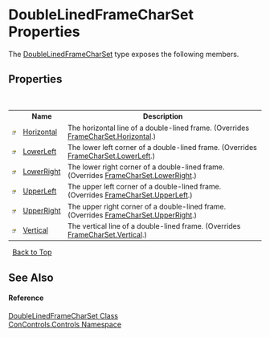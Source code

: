 # DoubleLinedFrameCharSet Properties
 

The <a href="4be26ff0-3a71-bdc1-bcaa-06dd8adee1ec">DoubleLinedFrameCharSet</a> type exposes the following members.


## Properties
&nbsp;<table><tr><th></th><th>Name</th><th>Description</th></tr><tr><td>![Public property](media/pubproperty.gif "Public property")</td><td><a href="9fefd520-8876-bb37-725c-7fea4db50fe1">Horizontal</a></td><td>
The horizontal line of a double-lined frame.
 (Overrides <a href="6d7c5acb-e1f5-79d3-0155-563f31b93aec">FrameCharSet.Horizontal</a>.)</td></tr><tr><td>![Public property](media/pubproperty.gif "Public property")</td><td><a href="e89472a4-677b-d63a-4164-840de1cda1be">LowerLeft</a></td><td>
The lower left corner of a double-lined frame.
 (Overrides <a href="bd6f4c44-eea5-5d14-0d33-75721bf0430e">FrameCharSet.LowerLeft</a>.)</td></tr><tr><td>![Public property](media/pubproperty.gif "Public property")</td><td><a href="d75a388f-0e0a-9549-2e19-8e38da2a6ca1">LowerRight</a></td><td>
The lower right corner of a double-lined frame.
 (Overrides <a href="619ba093-263a-48ac-1312-90f394cc363f">FrameCharSet.LowerRight</a>.)</td></tr><tr><td>![Public property](media/pubproperty.gif "Public property")</td><td><a href="c84ccf60-f64d-07dd-f503-0b4226442c79">UpperLeft</a></td><td>
The upper left corner of a double-lined frame.
 (Overrides <a href="00c41498-a0d0-35d8-9892-7a8c536df5ff">FrameCharSet.UpperLeft</a>.)</td></tr><tr><td>![Public property](media/pubproperty.gif "Public property")</td><td><a href="5ed5d876-c45d-5d0d-9696-d4345cdc3fc2">UpperRight</a></td><td>
The upper right corner of a double-lined frame.
 (Overrides <a href="38226041-815f-ad00-b71a-6a457607b3c5">FrameCharSet.UpperRight</a>.)</td></tr><tr><td>![Public property](media/pubproperty.gif "Public property")</td><td><a href="c7d6b9ad-2461-f4c5-c96b-46c2d019c2f0">Vertical</a></td><td>
The vertical line of a double-lined frame.
 (Overrides <a href="720c5dbd-5646-83f7-a189-cab2e9c54476">FrameCharSet.Vertical</a>.)</td></tr></table>&nbsp;
<a href="#doublelinedframecharset-properties">Back to Top</a>

## See Also


#### Reference
<a href="4be26ff0-3a71-bdc1-bcaa-06dd8adee1ec">DoubleLinedFrameCharSet Class</a><br /><a href="8161a036-2926-0ace-99d3-20346d250e3b">ConControls.Controls Namespace</a><br />